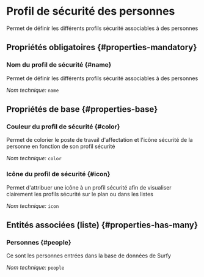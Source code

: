 # Profil de sécurité des personnes
<!--- THIS FILE IS GENERATED PLEASE DO NOT EDIT IT DIRECTLY --->

Permet de définir les différents profils sécurité associables à des personnes

<OH code="personSecurityProfile"/>




## Propriétés obligatoires {#properties-mandatory}
    
### Nom du profil de sécurité {#name}

Permet de définir les différents profils sécurité associables à des personnes

*Nom technique:* ```name```
<PH code="personSecurityProfile:name"/>

    


## Propriétés de base {#properties-base}
    
### Couleur du profil de sécurité {#color}

Permet de colorier le poste de travail d'affectation et l'icône sécurité de la personne en fonction de son profil sécurité

*Nom technique:* ```color```
<PH code="personSecurityProfile:color"/>

### Icône du profil de sécurité {#icon}

Permet d'attribuer une icône à un profil sécurité afin de visualiser clairement les profils sécurité sur le plan ou dans les listes

*Nom technique:* ```icon```
<PH code="personSecurityProfile:icon"/>

    



## Entités associées (liste) {#properties-has-many}

### Personnes {#people}

Ce sont les personnes entrées dans la base de données de Surfy

*Nom technique:* ```people```
<PH code="personSecurityProfile:people"/>




